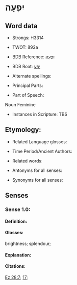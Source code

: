 # יִפְעָה

<!-- Status: S2="NeedsEdits" -->
<!-- Lexica used for edits:   -->

## Word data

* Strongs: H3314

* TWOT: 892a

* BDB Reference: [יִפְעָה](rc://en/bdb/dict/j.cp.ab)

* BDB Root: [יפע](rc://en/bdb/dict/j.cp.aa)

* Alternate spellings:

* Principal Parts:

* Part of Speech:

Noun Feminine

* Instances in Scripture: TBS

## Etymology:

* Related Language glosses:

* Time Period/Ancient Authors:

* Related words:

* Antonyms for all senses:

* Synonyms for all senses:

## Senses

### Sense 1.0:

#### Definition:

#### Glosses:

brightness; splendour; 

#### Explanation:

#### Citations:

[Ez 28:7](rc://he/uhb/book/ezk/28/7); [17](rc://he/uhb/book/ezk/28/17); 

